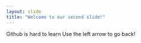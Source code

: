 ```yaml
---
layout: slide
title: "Welcome to our second slide!"
---
```

Github is hard to learn
Use the left arrow to go back!
